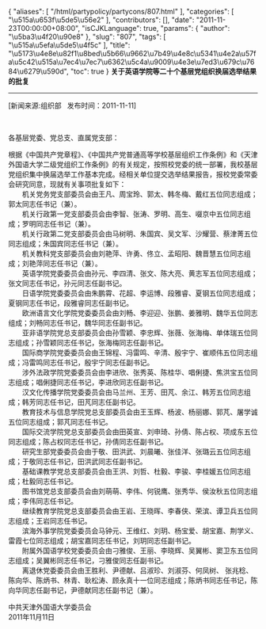 {
    "aliases": [
        "/html/partypolicy/partycons/807.html"
    ],
    "categories": [
        "\u515a\u653f\u5de5\u56e2"
    ],
    "contributors": [],
    "date": "2011-11-23T00:00:00+08:00",
    "isCJKLanguage": true,
    "params": {
        "author": "\u5ba3\u4f20\u90e8"
    },
    "slug": "807",
    "tags": [
        "\u515a\u5efa\u5de5\u4f5c"
    ],
    "title": "\u5173\u4e8e\u82f1\u8bed\u5b66\u9662\u7b49\u4e8c\u5341\u4e2a\u57fa\u5c42\u515a\u7ec4\u7ec7\u6362\u5c4a\u9009\u4e3e\u7ed3\u679c\u7684\u6279\u590d",
    "toc": true
}
**关于英语学院等二十个基层党组织换届选举结果的批复**

  

---

[新闻来源:组织部   发布时间：2011-11-11]

 

各基层党委、党总支、直属党支部：

根据《中国共产党章程》、《中国共产党普通高等学校基层组织工作条例》和《天津外国语大学二级党组织工作条例》的有关规定，按照校党委的统一部署，我校基层党组织集中换届选举工作基本完成。经相关单位提交选举结果报告，报校党委常委会研究同意，现就有关事项批复如下：  
　　机关党务党支部委员会由王凡、周宝玲、郭太、韩冬梅、戴红五位同志组成；郭太同志任书记（兼）。  
　　机关行政第一党支部委员会由李智、张涛、罗明、高生、啜京中五位同志组成；罗明同志任书记（兼）。  
　　机关行政第二党支部委员会由马树明、朱国宾、吴文军、沙耀营、蔡津菁五位同志组成；朱国宾同志任书记（兼）。  
　　机关教科党支部委员会由刘艳萍、许勇、佟立、孟昭阳、魏晋慧五位同志组成；刘艳萍同志任书记（兼）。  
　　英语学院党委委员会由孙元、李四清、张文、陈大亮、黄志军五位同志组成；张文同志任书记，孙元同志任副书记。  
　　日语学院党委委员会由朱鹏霄、花超、李运博、段雅睿、夏钢五位同志组成；夏钢同志任书记，段雅睿同志任副书记。  
　　欧洲语言文化学院党委委员会由刘畅、李迎迎、张鹏、姜雅明、魏华五位同志组成；刘畅同志任书记，魏华同志任副书记。  
　　亚非语学院党总支部委员会由孙雪颖、李忠辉、张薇、张海梅、单体瑞五位同志组成；孙雪颖同志任书记，张海梅同志任副书记。  
　　国际商学院党委委员会由王锦程、冯雷鸣、辛清、殷宇宁、崔顺伟五位同志组成；冯雷鸣同志任书记，殷宇宁同志任副书记。  
　　涉外法政学院党委委员会由李进欣、张秀英、陈桂华、唱俐捷、焦洪宝五位同志组成；唱俐捷同志任书记，李进欣同志任副书记。  
　　汉文化传播学院党委委员会由马兰州、王芳、田芃、余江、韩芳五位同志组成；韩芳同志任书记，田芃同志任副书记。  
　　教育技术与信息学院党总支部委员会由王玉辉、杨波、杨丽娜、郭芃、屠学诚五位同志组成；郭芃同志任书记。  
　　国际交流学院党总支部委员会由田英宣、刘申琦、孙倩、陈占权、项成东五位同志组成；陈占权同志任书记，孙倩同志任副书记。  
　　研究生部党委委员会由于敬、田洪武、刘晨曦、张佳洋、张璐云五位同志组成；于敬同志任书记，田洪武同志任副书记。  
　　基础课教学党总支部委员会由王洪、刘哲、杜毅、李骏、李桂媛五位同志组成；杜毅同志任书记。  
　　图书馆党总支部委员会由刘萌萌、李伟、何锐鹰、张秀华、侯汝秋五位同志组成；李伟同志任书记。  
　　继续教育学院党总支部委员会由王岩、王晓晖、李春侠、荣滨、谭卫兵五位同志组成；王岩同志任书记。  
　　滨海外事学院党委委员会马钟元、王维红、刘玥、杨宝爱、胡宝嘉、荆学义、雷霞七位同志组成；胡宝嘉同志任书记，刘玥同志任副书记。  
　　附属外国语学校党委委员会由刁雅俊、王丽、李晓辉、吴翼彬、窦卫东五位同志组成；吴翼彬同志任书记，刁雅俊同志任副书记。  
　　离退休党委委员会由王胜利、尹德献、吕淑珍、刘淑芬、何凤树、 张兆稔、陈向华、陈炳书、林青、耿松涛、顾永真十一位同志组成；陈炳书同志任书记，陈向华同志任副书记，尹德献同志任副书记（兼）。

中共天津外国语大学委员会  
2011年11月11日

